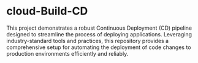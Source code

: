 # cloud-Build-CD
This project demonstrates a robust Continuous Deployment (CD) pipeline designed to streamline the process of deploying applications. Leveraging industry-standard tools and practices, this repository provides a comprehensive setup for automating the deployment of code changes to production environments efficiently and reliably.
